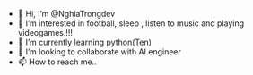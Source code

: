 - 👋 Hi, I’m @NghiaTrongdev
- 👀 I’m interested in football, sleep , listen to music and playing videogames.!!!
- 🌱 I’m currently learning python(Ten)
- 💞️ I’m looking to collaborate with AI engineer
- 📫 How to reach me..

<!---
NghiaTrongdev/NghiaTrongdev is a ✨ special ✨ repository because its `README.md` (this file) appears on your GitHub profile.
You can click the Preview link to take a look at your changes.
--->
